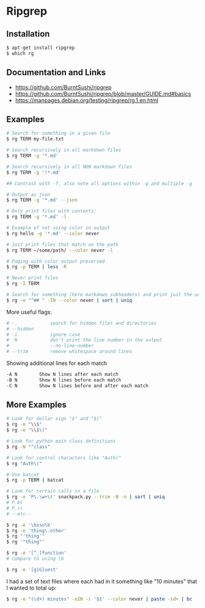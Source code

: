 # Ripgrep

## Installation

``` sh
$ apt-get install ripgrep
$ which rg
```

## Documentation and Links

* <https://github.com/BurntSushi/ripgrep>
* <https://github.com/BurntSushi/ripgrep/blob/master/GUIDE.md#basics>
* <https://manpages.debian.org/testing/ripgrep/rg.1.en.html>


## Examples

```sh
# Search for something in a given file
$ rg TERM my-file.txt

# Search recursively in all markdown files
$ rg TERM -g '*.md'

# Search recursively in all NON markdown files
$ rg TERM -g '!*.md'

## Contrast with -f, also note all options within -g and multiple -g

# Output as json
$ rg TERM -g '*.md' --json

# Only print files with contents:
$ rg TERM -g '*.md' -l

# Example of not using color in output
$ rg hello -g '*.md' --color never

# Just print files that match on the path
$ rg TERM ~/some/path/ --color never -l

# Paging with color output preserved
$ rg -p TERM | less -R

# Never print files
$ rg -I TERM

# Search for something (here markdown subheaders) and print just the unique results:
$ rg -e "^## " -IN --color never | sort | uniq
```

More useful flags:

```sh
# -.            search for hidden files and directories
# --hidden
# -i            ignore case
# -N            don't print the line number in the output
#               --no-line-number
# --trim        remove whitespace around lines
```

Showing additional lines for each match

```sh
-A N        Show N lines after each match
-B N        Show N lines before each match
-C N        Show N lines before and after each match
```

## More Examples

```sh
# Look for dollar sign "$" and "$("
$ rg -e "\\$"
$ rg -e "\\$\("

# Look for python main class definitions
$ rg -N "^class"

# Look for control characters like "Auth("
$ rg "Auth\("

# Use batcat
$ rg -p TERM | batcat

# Look for certain calls in a file
$ rg -e 'P\.\w+\(' snackpack.py --trim -N -o | sort | uniq
# P.b(
# P.c(
# --etc--

$ rg -e '\bsso\b'
$ rg -e 'thing\.other'
$ rg "'thing'"
$ rg '"thing"'

$ rg -e '[^_]function'
# compare to using \b

$ rg -e '[g|G]uest'
```

I had a set of text files where each had in it something like "10 minutes" that I wanted to total up:

```sh
$ rg -e "(\d+) minutes" -oIN -r '$1' --color never | paste -sd+ | bc
```


